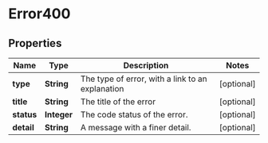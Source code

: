 # Error400

## Properties
Name | Type | Description | Notes
------------ | ------------- | ------------- | -------------
**type** | **String** | The type of error, with a link to an explanation |  [optional]
**title** | **String** | The title of the error |  [optional]
**status** | **Integer** | The code status of the error. |  [optional]
**detail** | **String** | A message with a finer detail. |  [optional]
